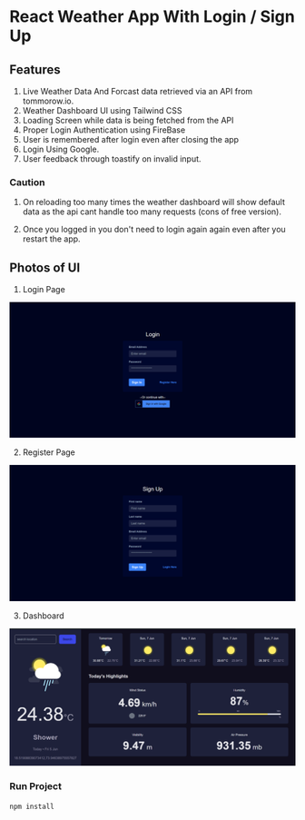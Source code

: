# React Weather App With Login / Sign Up

## Features 

1. Live Weather Data And Forcast data retrieved via an API from tommorow.io.
2. Weather Dashboard UI using Tailwind CSS
3. Loading Screen while data is being fetched from the  API
4. Proper Login Authentication using FireBase
5. User is remembered after login even after closing the app
6. Login Using Google.
7. User feedback through toastify on invalid input.

### Caution

1. On reloading too many times the weather dashboard will show default data as the api cant handle too many requests (cons of free version).

2. Once you logged in you don't need to login again again even after you restart the app.

## Photos of UI

1. Login Page

![Login Page](image.png)

2. Register Page

![Register Page](image-1.png)

3. Dashboard

![Dashboard](image-2.png)

### Run Project 

``` npm install ```